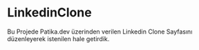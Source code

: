 # LinkedinClone

Bu Projede Patika.dev üzerinden verilen Linkedin Clone Sayfasını düzenleyerek istenilen hale getirdik.
